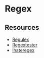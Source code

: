 # Regex

## Resources
- [Regulex](https://jex.im/regulex)
- [Regextester](https://www.regextester.com)
- [Ihateregex](https://ihateregex.io)
